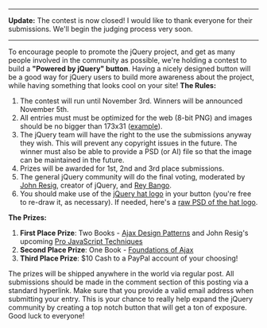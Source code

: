 * * * * *

**Update:** The contest is now closed! I would like to thank everyone
for their submissions. We'll begin the judging process very soon.

* * * * *

To encourage people to promote the jQuery project, and get as many
people involved in the community as possible, we're holding a contest to
build a **"Powered by jQuery" button**. Having a nicely designed button
will be a good way for jQuery users to build more awareness about the
project, while having something that looks cool on your site! **The
Rules:**

1.  The contest will run until November 3rd. Winners will be announced
    November 5th.
2.  All entries must must be optimized for the web (8-bit PNG) and
    images should be no bigger than 173x31
    ([example](http://www.reybango.com/images/poweredByBD5H.gif)).
3.  The jQuery team will have the right to the use the submissions
    anyway they wish. This will prevent any copyright issues in the
    future. The winner must also be able to provide a PSD (or AI) file
    so that the image can be maintained in the future.
4.  Prizes will be awarded for 1st, 2nd and 3rd place submissions.
5.  The general jQuery community will do the final voting, moderated by
    [John Resig](http://ejohn.org/), creator of jQuery, and [Rey
    Bango](http://reybango.com/).
6.  You should make use of the [jQuery hat
    logo](http://jquery.com/images/new/hat.gif) in your button (you're
    free to re-draw it, as necessary). If needed, here's a [raw PSD of
    the hat logo](http://jquery.com/images/new/hat.psd).

**The Prizes:**

1.  **First Place Prize**: Two Books - [Ajax Design
    Patterns](http://www.amazon.com/Ajax-Design-Patterns-Michael-Mahemoff/dp/0596101805/)
    and John Resig's upcoming [Pro JavaScript
    Techniques](http://www.amazon.com/Pro-JavaScript-Techniques-John-Resig/dp/1590597273/)
2.  **Second Place Prize**: One Book - [Foundations of
    Ajax](http://www.amazon.com/Foundations-Ajax-Foundation-Ryan-Asleson/dp/1590595823/)
3.  **Third Place Prize**: \$10 Cash to a PayPal account of your
    choosing!

The prizes will be shipped anywhere in the world via regular post. All
submissions should be made in the comment section of this posting via a
standard hyperlink. Make sure that you provide a valid email address
when submitting your entry. This is your chance to really help expand
the jQuery community by creating a top notch button that will get a ton
of exposure. Good luck to everyone!
